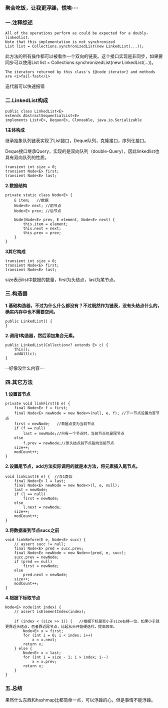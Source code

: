 ### 聚会吃饭，让我更浮躁，慌唉····

### 一.注释综述

```
All of the operations perform as could be expected for a doubly-linkedlist.
Note that this implementation is not synchronized 
List list = Collections.synchronizedList(new LinkedList(...));
```

此方法的所有操作都可以被看作一个双向的链表。这个接口实现是非同步，如果要同步可以使用List list = Collections.synchronizedList(new LinkedList(...))。

```
The iterators returned by this class's {@code iterator} and methods are <i>fail-fast</i>
```

迭代器可以快速报错

 

### 二.LinkedList构成

```
public class LinkedList<E>
extends AbstractSequentialList<E>
implements List<E>, Deque<E>, Cloneable, java.io.Serializable
```

**1主体构成**

继承抽象队列链表实现了List接口，Deque队列，克隆接口，序列化接口。

Deque接口继承Query，实现的是双向队列（double-Query），因此linkedlist也具有双向队列的性质。

 

```
transient int size = 0;
transient Node<E> first;
transient Node<E> last;
```

**2.数据结构**

```
private static class Node<E> {
    E item;   //数据
    Node<E> next; //前节点
    Node<E> prev; //后节点

    Node(Node<E> prev, E element, Node<E> next) {
        this.item = element;
        this.next = next;
        this.prev = prev;
    }
}
```

**3其它构成**

```
transient int size = 0;
transient Node<E> first;
transient Node<E> last;
```

size表示list中数据的数量，first为头结点，last为尾节点。

 

### 三.构造器

**1.基础构造器，不过为什么什么都没有？不过既然作为链表，没有头结点什么的，确实内存中也不需要空间。**

```
public LinkedList() {
}
```

**2.调用1构造器，然后添加集合元素。**

```
public LinkedList(Collection<? extends E> c) {
    this();
    addAll(c);
}
```

···好像没什么内容····

 

### 四.其它方法

**1.设置首节点**

```
private void linkFirst(E e) {
    final Node<E> f = first;
    final Node<E> newNode = new Node<>(null, e, f); //下一节点设置为首节点
    first = newNode;   //首届点变为当前节点
    if (f == null)
        last = newNode;//只有一个节点时，当前节点也是尾节点
    else
        f.prev = newNode;//原头结点前节点指向当前节点
    size++;
    modCount++;
}
```

**2.设置尾节点，add方法实际调用的就是本方法，将元素插入尾节点。**

```
void linkLast(E e) {  //与1类似
    final Node<E> l = last;
    final Node<E> newNode = new Node<>(l, e, null);
    last = newNode;
    if (l == null)
        first = newNode;
    else
        l.next = newNode;
    size++;
    modCount++;
}
```

**3.将数据查到节点succ之前**

```
void linkBefore(E e, Node<E> succ) {
    // assert succ != null;
    final Node<E> pred = succ.prev;
    final Node<E> newNode = new Node<>(pred, e, succ);
    succ.prev = newNode;
    if (pred == null)
        first = newNode;
    else
        pred.next = newNode;
    size++;
    modCount++;
}
```

**4.根据下标取节点**

```
Node<E> node(int index) {
    // assert isElementIndex(index);

    if (index < (size >> 1)) {   //根据下标是否小于size右移一位，如果小于就更靠近头结点，否者靠近尾节点，比起从头开始硬迭代，提高效率。
        Node<E> x = first;
        for (int i = 0; i < index; i++)
            x = x.next;
        return x;
    } else {
        Node<E> x = last;
        for (int i = size - 1; i > index; i--)
            x = x.prev;
        return x;
    }
}
```

### 五.总结

果然什么东西和hashmap比都简单一点，可以浮躁的心，但是事情不能浮躁。